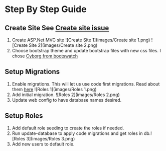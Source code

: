 # Step By Step Guide

## Create Site See [Create site issue](https://github.com/VBDev2Dev/VBStore/pull/3)
1. Create ASP.Net MVC site  ![Create Site 1](images/Create site 1.png)  ![Create Site 2](images/Create site 2.png)
1. Choose bootstrap theme and update bootstrap files with new css files.  I chose [Cyborg from bootswatch](https://bootswatch.com/cyborg/)

## Setup Migrations
1. Enable migrations.  This will let us use code first migrations. Read about them [here]() ![Roles 1](images/Roles 1.png)
1. Add initial migration. ![Roles 2](images/Roles 2.png)
1. Update web config to have database names desired.

## Setup Roles
1. Add default role seeding to create the roles if needed.
1. Run update-database to apply code migrations and get roles in db.![Roles 3](images/Roles 3.png)
1. Add new users to default role.
